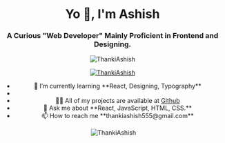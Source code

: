 <h1 align="center">Yo 👋, I'm Ashish</h1>
<h3 align="center">A Curious "Web Developer" Mainly Proficient in Frontend and Designing.</h3>

<p align="center"> <img src="https://komarev.com/ghpvc/?username=ThankiAshish&label=Profile%20views&color=0e75b6&style=flat" alt="ThankiAshish" /> </p>

<p align="center"> <a href="https://github.com/ryo-ma/github-profile-trophy"><img src="https://github-profile-trophy.vercel.app/?username=ThankiAshish&row=2&column=3&margin-h=15&margin-w=15" alt="ThankiAshish" /></a> </p>

<ul align="center">
  <li>🌱 I’m currently learning **React, Designing, Typography**<li>
  <li>👨‍💻 All of my projects are available at <span><a href="https://github.com/ThankiAshish" target=_blank>Github</a></span></li>
  <li>💬 Ask me about **React, JavaScript, HTML, CSS.**</li>
  <li>📫 How to reach me **thankiashish555@gmail.com**</li>
</ul>

<p align="center">&nbsp;<img align="center" src="https://github-readme-stats.vercel.app/api?username=ThankiAshish&show_icons=true&locale=en" alt="ThankiAshish" /></p>
